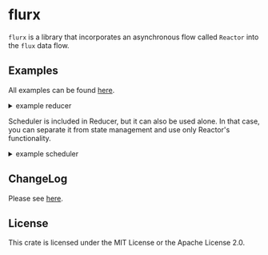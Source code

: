 # flurx

`flurx` is a library that incorporates an asynchronous flow called `Reactor` into the `flux` data flow.

## Examples

All examples can be found [here](https://github.com/not-elm/flurx/tree/main/examples).

<details>

<summary>example reducer</summary>

```rust
#[tokio::main]
async fn main() {
    let mut store = Store::<usize>::default();
    let mut reducer = Reducer::<usize>::new(&mut store);

    reducer.schedule(|task| async move {
        println!("*** Start ***");

        task.will(wait::until(|state| {
            println!("count: {}", state);
            state == 10
        }))
            .await;
        println!("*** Finish ***");
    });

    for _ in 0..10 {
        reducer.dispatch(|state| {
            state + 1
        }).await;
    }
}
```

</details>


Scheduler is included in Reducer, but it can also be used alone. 
In that case, you can separate it from state management and use only Reactor's functionality.

<details>

<summary>example scheduler</summary>

```rust
#[tokio::main]
async fn main() {
    let mut scheduler = Scheduler::<usize>::new();
    scheduler.schedule(|task| async move {
        println!("*** Start ***");
        task.will(wait::until(|state| {
            println!("count: {}", state);
            state == 10
        })).await;
        println!("*** Finish ***");
    });

    for i in 0..=10 {
        scheduler.run(i).await;
    }
}
```

</details>

## ChangeLog

Please see [here](https://github.com/not-elm/flurx/blob/main/CHANGELOG.md).

## License

This crate is licensed under the MIT License or the Apache License 2.0.
